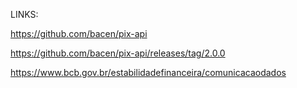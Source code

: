 LINKS:

https://github.com/bacen/pix-api

https://github.com/bacen/pix-api/releases/tag/2.0.0

https://www.bcb.gov.br/estabilidadefinanceira/comunicacaodados




